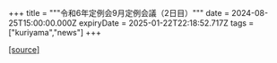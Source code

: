 +++
title = """令和6年定例会9月定例会議（2日目）"""
date = 2024-08-25T15:00:00.000Z
expiryDate = 2025-01-22T22:18:52.717Z
tags = ["kuriyama","news"]
+++


[[source]](https://www.town.kuriyama.hokkaido.jp/site/gikai/28615.html)
